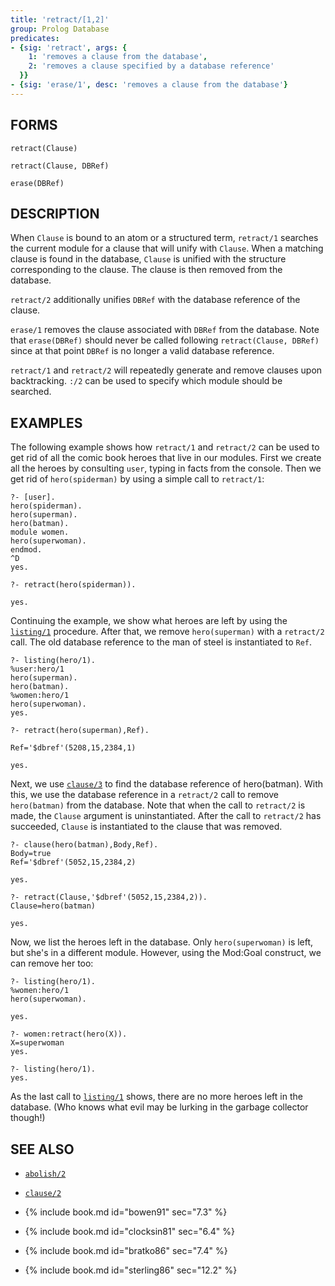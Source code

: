 ```yaml
---
title: 'retract/[1,2]'
group: Prolog Database
predicates:
- {sig: 'retract', args: {
    1: 'removes a clause from the database',
    2: 'removes a clause specified by a database reference'
  }}
- {sig: 'erase/1', desc: 'removes a clause from the database'}
---
```


## FORMS
```
retract(Clause)

retract(Clause, DBRef)

erase(DBRef)
```
## DESCRIPTION

When `Clause` is bound to an atom or a structured term, `retract/1` searches the current module for a clause that will unify with `Clause`. When a matching clause is found in the database, `Clause` is unified with the structure corresponding to the clause. The clause is then removed from the database.

`retract/2` additionally unifies `DBRef` with the database reference of the clause.

`erase/1` removes the clause associated with `DBRef` from the database. Note that `erase(DBRef)` should never be called following `retract(Clause, DBRef)` since at that point `DBRef` is no longer a valid database reference.

`retract/1` and `retract/2` will repeatedly generate and remove clauses upon backtracking. `:/2` can be used to specify which module should be searched.


## EXAMPLES

The following example shows how `retract/1` and `retract/2` can be used to get rid of all the comic book heroes that live in our modules. First we create all the heroes by consulting `user`, typing in facts from the console.  Then we get rid of `hero(spiderman)` by using a simple call to `retract/1`:

```
?- [user].
hero(spiderman).
hero(superman).
hero(batman).
module women.
hero(superwoman).
endmod.
^D
yes.

?- retract(hero(spiderman)).

yes.
```
Continuing the example, we show what heroes are left by using the [`listing/1`](listing01.html) procedure. After that, we remove `hero(superman)` with a `retract/2` call. The old database reference to the man of steel is instantiated to `Ref`.

```
?- listing(hero/1).
%user:hero/1
hero(superman).
hero(batman).
%women:hero/1
hero(superwoman).
yes.

?- retract(hero(superman),Ref).

Ref='$dbref'(5208,15,2384,1)

yes.
```
Next, we use [`clause/3`](clause23.html) to find the database reference of hero(batman). With this, we use the database reference in a `retract/2` call to remove `hero(batman)` from the database. Note that when the call to  `retract/2` is made,
the `Clause` argument is uninstantiated. After the call to `retract/2` has succeeded, `Clause` is instantiated to 
the clause that was removed.
```
?- clause(hero(batman),Body,Ref).
Body=true
Ref='$dbref'(5052,15,2384,2)

yes.

?- retract(Clause,'$dbref'(5052,15,2384,2)).
Clause=hero(batman)

yes.
```
Now, we list the heroes left in the database. Only `hero(superwoman)` is left, but she's in a different module. However, using the Mod:Goal construct, we can remove her too:
```
?- listing(hero/1).
%women:hero/1
hero(superwoman).

yes.

?- women:retract(hero(X)).
X=superwoman
yes.

?- listing(hero/1).
yes.
```
As the last call to [`listing/1`](listing01.html) shows, there are no more heroes left in the database. (Who knows what evil may be lurking in the garbage collector though!)

## SEE ALSO

- [`abolish/2`](abolish2.html)
- [`clause/2`](clause23.html)

- {% include book.md id="bowen91"    sec="7.3" %}
- {% include book.md id="clocksin81" sec="6.4" %}
- {% include book.md id="bratko86"   sec="7.4" %}
- {% include book.md id="sterling86" sec="12.2" %}

